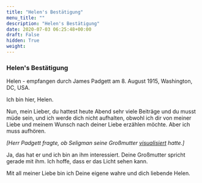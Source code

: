 ```yaml
---
title: "Helen's Bestätigung"
menu_title: ""
description: "Helen's Bestätigung"
date: 2020-07-03 06:25:48+00:00
draft: False
hidden: True
weight:
---
```

### Helen's Bestätigung

Helen - empfangen durch James Padgett am 8. August 1915, Washington, DC, USA.

Ich bin hier, Helen.

Nun, mein Lieber, du hattest heute Abend sehr viele Beiträge und du musst müde sein, und ich werde dich nicht aufhalten, obwohl ich dir von meiner Liebe und meinem Wunsch nach deiner Liebe erzählen möchte. Aber ich muss aufhören.

*[Herr Padgett fragte, ob Seligman seine Großmutter [visualisiert](/padgett-botschaften/padgett-botschaften-in-reihenfolge-des-datums/padgett-botschaften-1915-januar-august/der-vergleich-des-mohammedanischen-und-des-christlichen-himmels-jep-seligman-8-august-1915/) hatte.]*

Ja, das hat er und ich bin an ihm interessiert. Deine Großmutter spricht gerade mit ihm. Ich hoffe, dass er das Licht sehen kann.

Mit all meiner Liebe bin ich Deine eigene wahre und dich liebende Helen.
